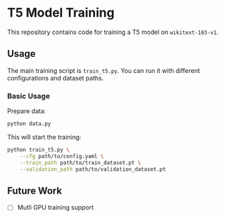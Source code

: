 # T5 Model Training

This repository contains code for training a T5 model on `wikitext-103-v1`.

## Usage

The main training script is `train_t5.py`. You can run it with different configurations and dataset paths.

### Basic Usage

Prepare data:
```bash
python data.py
```

This will start the training:

```bash
python train_t5.py \
    --cfg path/to/config.yaml \
    --train_path path/to/train_dataset.pt \
    --validation_path path/to/validation_dataset.pt
```

## Future Work
- [ ] Mutli GPU training support


